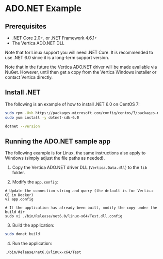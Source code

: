 # ADO.NET Example

## Prerequisites

- .NET Core 2.0+, or .NET Framework 4.6.1+
- The Vertica ADO.NET DLL

Note that for Linux support you will need .NET Core.  It is recommended to use .NET 6.0 since it is a long-term support version.

Note that in the future the Vertica ADO.NET driver will be made available via NuGet.  However, until then get a copy from the Vertica Windows installer or contact Vertica directly.

## Install .NET

The following is an example of how to install .NET 6.0 on CentOS 7:
```sh
sudo rpm -Uvh https://packages.microsoft.com/config/centos/7/packages-microsoft-prod.rpm
sudo yum install -y dotnet-sdk-6.0

dotnet --version
```

## Running the ADO.NET sample app

The following example is for Linux, the same instructions also apply to Windows (simply adjust the file paths as needed).

1. Copy the Vertica ADO.NET driver DLL (`Vertica.Data.dll`) to the `lib` folder.

2. Modify the `app.config`:
```
# Update the connection string and query (the default is for Vertica CE in Docker)
vi app.config

# If the application has already been built, modify the copy under the build dir
sudo vi ./bin/Release/net6.0/linux-x64/Test.dll.config
```

3. Build the application:
```sh
sudo donet build
```

4. Run the application:
```sh
./bin/Release/net6.0/linux-x64/Test
```
